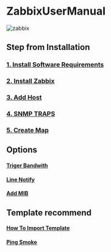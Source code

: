 # ZabbixUserManual
![zabbix](https://github.com/lersakk/ZabbixUserManual/assets/136166133/73df118a-760a-41a8-b155-0ead08eb73a0)

## Step from Installation

### [1. Install Software Requirements](https://github.com/lersakk/ZabbixUserManual/blob/main/1.Software%20Requirements.md)  

### [2. Install Zabbix](https://github.com/lersakk/ZabbixUserManual/blob/main/2.How%20to%20install%20Zabbix.md)

### [3. Add Host](https://github.com/lersakk/ZabbixUserManual/blob/main/Add%20Hosts.md)

### [4. SNMP TRAPS](https://github.com/lersakk/ZabbixUserManual/blob/main/SNMP%20Traps.md)

### [5. Create Map](https://github.com/lersakk/ZabbixUserManual/blob/main/Creating%20Map.md)

## Options
#### [Triger Bandwith](https://github.com/lersakk/ZabbixUserManual/blob/main/Trigger%20Bandwidth.md)
#### [Line Notify](https://github.com/lersakk/ZabbixUserManual/blob/main/Line%20Notify.md)
#### [Add MIB](https://github.com/lersakk/ZabbixUserManual/blob/main/Add%20External%20MIBs.md)


## Template recommend
#### [How To Import Template](https://github.com/komeiy/Smokeping_Zabbix)
#### [Ping Smoke](https://github.com/komeiy/Smokeping_Zabbix)

